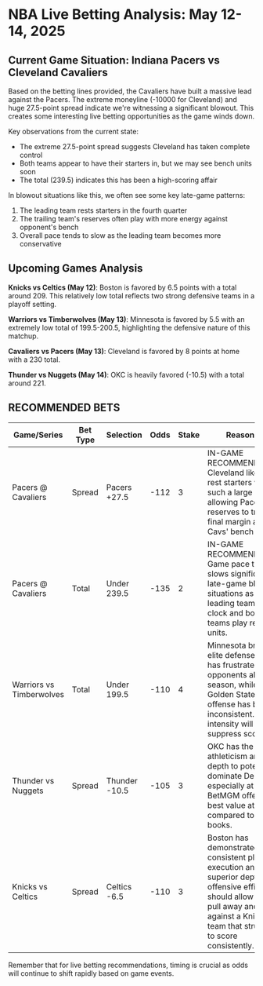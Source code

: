 # NBA Live Betting Analysis: May 12-14, 2025

## Current Game Situation: Indiana Pacers vs Cleveland Cavaliers

Based on the betting lines provided, the Cavaliers have built a massive lead against the Pacers. The extreme moneyline (-10000 for Cleveland) and huge 27.5-point spread indicate we're witnessing a significant blowout. This creates some interesting live betting opportunities as the game winds down.

Key observations from the current state:
- The extreme 27.5-point spread suggests Cleveland has taken complete control
- Both teams appear to have their starters in, but we may see bench units soon
- The total (239.5) indicates this has been a high-scoring affair

In blowout situations like this, we often see some key late-game patterns:
1. The leading team rests starters in the fourth quarter
2. The trailing team's reserves often play with more energy against opponent's bench
3. Overall pace tends to slow as the leading team becomes more conservative

## Upcoming Games Analysis

**Knicks vs Celtics (May 12)**: Boston is favored by 6.5 points with a total around 209. This relatively low total reflects two strong defensive teams in a playoff setting.

**Warriors vs Timberwolves (May 13)**: Minnesota is favored by 5.5 with an extremely low total of 199.5-200.5, highlighting the defensive nature of this matchup.

**Cavaliers vs Pacers (May 13)**: Cleveland is favored by 8 points at home with a 230 total.

**Thunder vs Nuggets (May 14)**: OKC is heavily favored (-10.5) with a total around 221.

## RECOMMENDED BETS

| Game/Series | Bet Type | Selection | Odds | Stake | Reasoning |
|-------------|----------|-----------|------|-------|-----------|
| Pacers @ Cavaliers | Spread | Pacers +27.5 | -112 | 3 | IN-GAME RECOMMENDATION: Cleveland likely to rest starters with such a large lead, allowing Pacers reserves to trim the final margin against Cavs' bench players. |
| Pacers @ Cavaliers | Total | Under 239.5 | -135 | 2 | IN-GAME RECOMMENDATION: Game pace typically slows significantly in late-game blowout situations as the leading team burns clock and both teams play reserve units. |
| Warriors vs Timberwolves | Total | Under 199.5 | -110 | 4 | Minnesota brings elite defense that has frustrated opponents all season, while Golden State's offense has been inconsistent. Playoff intensity will further suppress scoring. |
| Thunder vs Nuggets | Spread | Thunder -10.5 | -105 | 3 | OKC has the athleticism and depth to potentially dominate Denver, especially at home. BetMGM offers the best value at -105 compared to other books. |
| Knicks vs Celtics | Spread | Celtics -6.5 | -110 | 3 | Boston has demonstrated consistent playoff execution and superior depth. Their offensive efficiency should allow them to pull away and cover against a Knicks team that struggles to score consistently. |

Remember that for live betting recommendations, timing is crucial as odds will continue to shift rapidly based on game events.